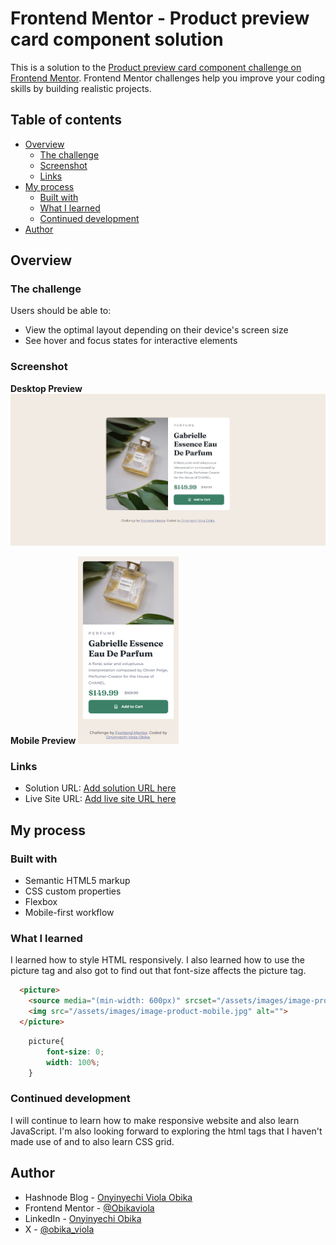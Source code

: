 # Frontend Mentor - Product preview card component solution

This is a solution to the [Product preview card component challenge on Frontend Mentor](https://www.frontendmentor.io/challenges/product-preview-card-component-GO7UmttRfa). Frontend Mentor challenges help you improve your coding skills by building realistic projects. 

## Table of contents

- [Overview](#overview)
  - [The challenge](#the-challenge)
  - [Screenshot](#screenshot)
  - [Links](#links)
- [My process](#my-process)
  - [Built with](#built-with)
  - [What I learned](#what-i-learned)
  - [Continued development](#continued-development)
- [Author](#author)

## Overview

### The challenge

Users should be able to:

- View the optimal layout depending on their device's screen size
- See hover and focus states for interactive elements

### Screenshot

**Desktop Preview**
![Desktop preview](/assets/images/sceeenshot-desktop.jpeg)

**Mobile Preview**
![Mobile preview](/assets/images/screenshot-mobile.png)

### Links

- Solution URL: [Add solution URL here](https://github.com/Obikaviola/product-preview/)
- Live Site URL: [Add live site URL here](https://product-preview-ten-phi.vercel.app/)

## My process

### Built with

- Semantic HTML5 markup
- CSS custom properties
- Flexbox
- Mobile-first workflow

### What I learned

I learned how to style HTML responsively. I also learned how to use the picture tag and also got to find out that font-size affects the picture tag.

```html
  <picture>
    <source media="(min-width: 600px)" srcset="/assets/images/image-product-desktop.jpg">
    <img src="/assets/images/image-product-mobile.jpg" alt="">
  </picture>
```

```css
    picture{
        font-size: 0;
        width: 100%;
    }
```

### Continued development

I will continue to learn how to make responsive website and also learn JavaScript. I'm also looking forward to exploring the html tags that I haven't made use of and to also learn CSS grid.

## Author

- Hashnode Blog - [Onyinyechi Viola Obika](https://obikaviola.hashnode.dev/)
- Frontend Mentor - [@Obikaviola](https://www.frontendmentor.io/profile/Obikaviola)
- LinkedIn - [Onyinyechi Obika](https://www.linkedin.com/in/onyinyechi-obika)
- X - [@obika_viola](https://x.com/obika_viola)
